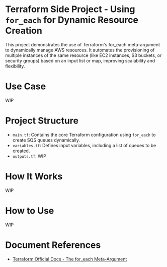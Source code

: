 # Terraform Side Project - Using `for_each` for Dynamic Resource Creation
This project demonstrates the use of Terraform's for_each meta-argument to dynamically manage AWS resources. It automates the provisioning of multiple instances of the same resource (like EC2 instances, S3 buckets, or security groups) based on an input list or map, improving scalability and flexibility.

# Use Case
WIP

# Project Structure
- `main.tf`: Contains the core Terraform configuration using `for_each` to create SQS queues dynamically.
- `variables.tf`: Defines input variables, including a list of queues to be created.
- `outputs.tf`: WIP

# How It Works
WIP

# How to Use
WIP

# Document References
- [Terraform Official Docs - The for_each Meta-Argument](https://developer.hashicorp.com/terraform/language/meta-arguments/for_each)
